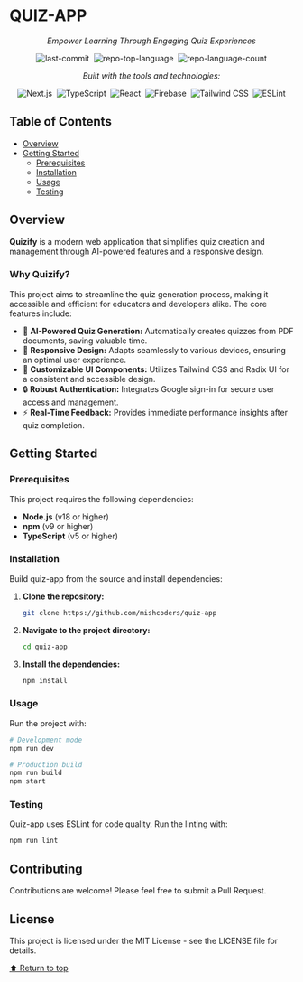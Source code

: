 # QUIZ-APP

<div align="center">
<p><em>Empower Learning Through Engaging Quiz Experiences</em></p>

<img alt="last-commit" src="https://img.shields.io/github/last-commit/mishcoders/quiz-app?style=flat&logo=git&logoColor=white&color=0080ff" class="inline-block mx-1" style="margin: 0px 2px;">
<img alt="repo-top-language" src="https://img.shields.io/github/languages/top/mishcoders/quiz-app?style=flat&color=0080ff" class="inline-block mx-1" style="margin: 0px 2px;">
<img alt="repo-language-count" src="https://img.shields.io/github/languages/count/mishcoders/quiz-app?style=flat&color=0080ff" class="inline-block mx-1" style="margin: 0px 2px;">

<p><em>Built with the tools and technologies:</em></p>
<img alt="Next.js" src="https://img.shields.io/badge/Next.js-000000.svg?style=flat&logo=Next.js&logoColor=white" class="inline-block mx-1" style="margin: 0px 2px;">
<img alt="TypeScript" src="https://img.shields.io/badge/TypeScript-3178C6.svg?style=flat&logo=TypeScript&logoColor=white" class="inline-block mx-1" style="margin: 0px 2px;">
<img alt="React" src="https://img.shields.io/badge/React-61DAFB.svg?style=flat&logo=React&logoColor=black" class="inline-block mx-1" style="margin: 0px 2px;">
<img alt="Firebase" src="https://img.shields.io/badge/Firebase-DD2C00.svg?style=flat&logo=Firebase&logoColor=white" class="inline-block mx-1" style="margin: 0px 2px;">
<img alt="Tailwind CSS" src="https://img.shields.io/badge/Tailwind_CSS-38B2AC.svg?style=flat&logo=Tailwind-CSS&logoColor=white" class="inline-block mx-1" style="margin: 0px 2px;">
<img alt="ESLint" src="https://img.shields.io/badge/ESLint-4B32C3.svg?style=flat&logo=ESLint&logoColor=white" class="inline-block mx-1" style="margin: 0px 2px;">
</div>

## Table of Contents
- [Overview](#overview)
- [Getting Started](#getting-started)
  - [Prerequisites](#prerequisites)
  - [Installation](#installation)
  - [Usage](#usage)
  - [Testing](#testing)

## Overview

**Quizify** is a modern web application that simplifies quiz creation and management through AI-powered features and a responsive design.

### Why Quizify?

This project aims to streamline the quiz generation process, making it accessible and efficient for educators and developers alike. The core features include:

- 🎉 **AI-Powered Quiz Generation:** Automatically creates quizzes from PDF documents, saving valuable time.
- 📱 **Responsive Design:** Adapts seamlessly to various devices, ensuring an optimal user experience.
- 🎨 **Customizable UI Components:** Utilizes Tailwind CSS and Radix UI for a consistent and accessible design.
- 🔒 **Robust Authentication:** Integrates Google sign-in for secure user access and management.
- ⚡ **Real-Time Feedback:** Provides immediate performance insights after quiz completion.

## Getting Started

### Prerequisites

This project requires the following dependencies:

- **Node.js** (v18 or higher)
- **npm** (v9 or higher)
- **TypeScript** (v5 or higher)

### Installation

Build quiz-app from the source and install dependencies:

1. **Clone the repository:**
   ```sh
   git clone https://github.com/mishcoders/quiz-app
   ```

2. **Navigate to the project directory:**
   ```sh
   cd quiz-app
   ```

3. **Install the dependencies:**
   ```sh
   npm install
   ```

### Usage

Run the project with:

```sh
# Development mode
npm run dev

# Production build
npm run build
npm start
```

### Testing

Quiz-app uses ESLint for code quality. Run the linting with:

```sh
npm run lint
```

## Contributing

Contributions are welcome! Please feel free to submit a Pull Request.

## License

This project is licensed under the MIT License - see the LICENSE file for details.

<div align="left">
<a href="#top">⬆ Return to top</a>
</div>